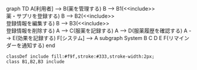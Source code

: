 graph TD
    A[利用者] --&gt; B(薬を管理する)
    B --&gt; B1(&lt;&lt;include&gt;&gt;<br>薬・サプリを登録する)
    B --&gt; B2(&lt;&lt;include&gt;&gt;<br>登録情報を編集する)
    B --&gt; B3(&lt;&lt;include&gt;&gt;<br>登録情報を削除する)
    A --&gt; C(服薬を記録する)
    A --&gt; D(服薬履歴を確認する)
    A --&gt; E(効果を記録する)
    F[システム] --&gt; A
    subgraph System
      B
      C
      D
      E
      F(リマインダーを通知する)
    end

    classDef include fill:#f9f,stroke:#333,stroke-width:2px;
    class B1,B2,B3 include
    